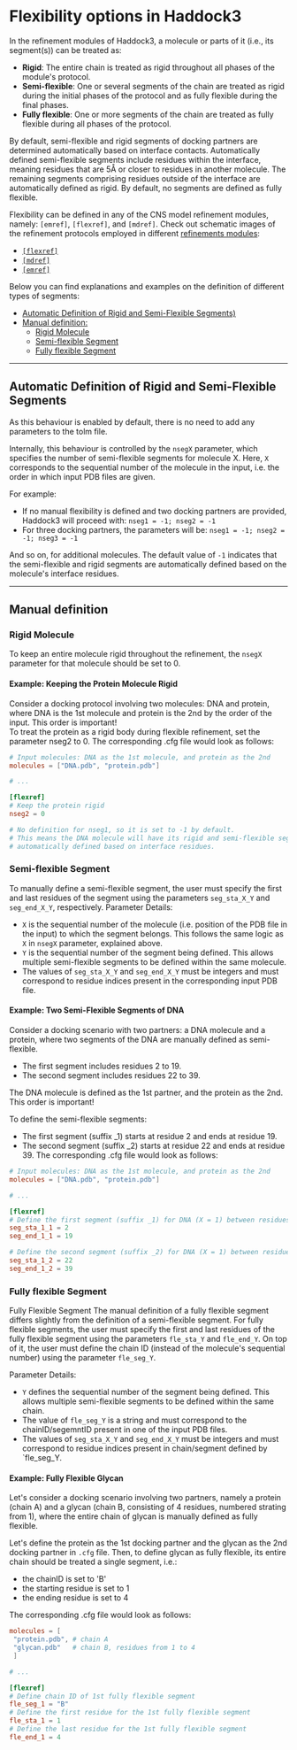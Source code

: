 # Flexibility options in Haddock3

In the refinement modules of Haddock3, a molecule or parts of it (i.e., its segment(s)) can be treated as:

* **Rigid**: The entire chain is treated as rigid throughout all phases of the module's protocol.
* **Semi-flexible**: One or several segments of the chain are treated as rigid during the initial phases of the protocol and as fully flexible during the final phases.
* **Fully flexible**: One or more segments of the chain are treated as fully flexible during all phases of the protocol.

By default, semi-flexible and rigid segments of docking partners are determined automatically based on interface contacts. Automatically defined semi-flexible segments include residues within the interface, meaning residues that are 5Å or closer to residues in another molecule. The remaining segments comprising residues outside of the interface are automatically defined as rigid.
By default, no segments are defined as fully flexible.

Flexibility can be defined in any of the CNS model refinement modules, namely: `[emref]`, `[flexref]`, and `[mdref]`.
Check out schematic images of the refinement protocols employed in different [refinements modules](./modules/refinement.md):
* [`[flexref]`](./modules/refinement.md#flexref-module-simulated-annealing-protocol-scheme)
* [`[mdref]`](./modules/refinement.md#mdref-module-scheme)
* [`[emref]`](./modules/refinement.md#emref-module-scheme)

Below you can find explanations and examples on the definition of different types of segments:
* [Automatic Definition of Rigid and Semi-Flexible Segments)](#automatic-definition-of-rigid-and-semi-flexible-segments)
* [Manual definition:](#manual-definition)
  * [Rigid Molecule](#rigid-molecule)
  * [Semi-flexible Segment](#semi-flexible-segment)
  * [Fully flexible Segment](#fully-flexible-segment)

<hr>

## Automatic Definition of Rigid and Semi-Flexible Segments

As this behaviour is enabled by default, there is no need to add any parameters to the tolm file.

Internally, this behaviour is controlled by the `nsegX` parameter, which specifies the number of semi-flexible segments for molecule X. Here, `X` corresponds to the sequential number of the molecule in the input, i.e. the order in which input PDB files are given.

For example:
* If no manual flexibility is defined and two docking partners are provided, Haddock3 will proceed with:
`nseg1 = -1; nseg2 = -1`
* For three docking partners, the parameters will be:
`nseg1 = -1; nseg2 = -1; nseg3 = -1`

And so on, for additional molecules.
The default value of `-1` indicates that the semi-flexible and rigid segments are automatically defined based on the molecule's interface residues.

<hr>

## Manual definition
### Rigid Molecule
To keep an entire molecule rigid throughout the refinement, the `nsegX` parameter for that molecule should be set to 0.

#### Example: Keeping the Protein Molecule Rigid

Consider a docking protocol involving two molecules: DNA and protein, where DNA is the 1st molecule and protein is the 2nd by the order of the input. This order is important!  
To treat the protein as a rigid body during flexible refinement, set the parameter nseg2 to 0. The corresponding .cfg file would look as follows:
```toml
# Input molecules: DNA as the 1st molecule, and protein as the 2nd 
molecules = ["DNA.pdb", "protein.pdb"]

# ...

[flexref]
# Keep the protein rigid
nseg2 = 0

# No definition for nseg1, so it is set to -1 by default.
# This means the DNA molecule will have its rigid and semi-flexible segments
# automatically defined based on interface residues.
```

### Semi-flexible Segment

To manually define a semi-flexible segment, the user must specify the first and last residues of the segment using the parameters `seg_sta_X_Y` and `seg_end_X_Y`, respectively.
Parameter Details:
* `X` is the sequential number of the molecule (i.e. position of the PDB file in the input) to which the segment belongs. This follows the same logic as `X` in `nsegX` parameter, explained above. 
* `Y` is the sequential number of the segment being defined. This allows multiple semi-flexible segments to be defined within the same molecule.
* The values of `seg_sta_X_Y` and `seg_end_X_Y` must be integers and must correspond to residue indices present in the corresponding input PDB file.

#### Example: Two Semi-Flexible Segments of DNA

Consider a docking scenario with two partners: a DNA molecule and a protein, where two segments of the DNA are manually defined as semi-flexible.
* The first segment includes residues 2 to 19.
* The second segment includes residues 22 to 39.

The DNA molecule is defined as the 1st partner, and the protein as the 2nd. This order is important!

To define the semi-flexible segments:

* The first segment (suffix _1) starts at residue 2 and ends at residue 19.
* The second segment (suffix _2) starts at residue 22 and ends at residue 39.
The corresponding .cfg file would look as follows:

```toml
# Input molecules: DNA as the 1st molecule, and protein as the 2nd 
molecules = ["DNA.pdb", "protein.pdb"]

# ...

[flexref]
# Define the first segment (suffix _1) for DNA (X = 1) between residues 2 and 19
seg_sta_1_1 = 2
seg_end_1_1 = 19

# Define the second segment (suffix _2) for DNA (X = 1) between residues 22 and 39
seg_sta_1_2 = 22
seg_end_1_2 = 39
```

### Fully flexible Segment

Fully Flexible Segment
The manual definition of a fully flexible segment differs slightly from the definition of a semi-flexible segment. For fully flexible segments, the user must specify the first and last residues of the fully flexible segment using the parameters `fle_sta_Y` and `fle_end_Y`. On top of it, the user must define the chain ID (instead of the molecule's sequential number) using the parameter `fle_seg_Y`.

Parameter Details:
* `Y` defines the sequential number of the segment being defined. This allows multiple semi-flexible segments to be defined within the same chain.
* The value of `fle_seg_Y` is a string and must correspond to the chainID/segemntID present in one of the input PDB files.
* The values of `seg_sta_X_Y` and `seg_end_X_Y` must be integers and must correspond to residue indices present in chain/segment defined by `fle_seg_Y.


#### Example: Fully Flexible Glycan

Let's consider a docking scenario involving two partners, namely a protein (chain A) and a glycan (chain B, consisting of 4 residues, numbered strating from 1), where the entire chain of glycan is manually defined as fully flexible.

Let's define the protein as the 1st docking partner and the glycan as the 2nd docking partner in `.cfg` file.
Then, to define glycan as fully flexible, its entire chain should be treated a single segment, i.e.:
* the chainID is set to 'B'
* the starting residue is set to 1
* the ending residue is set to 4

The corresponding .cfg file would look as follows:

```toml
molecules = [
 "protein.pdb", # chain A
 "glycan.pdb"   # chain B, residues from 1 to 4
 ]

# ...

[flexref]
# Define chain ID of 1st fully flexible segment
fle_seg_1 = "B"
# Define the first residue for the 1st fully flexible segment 
fle_sta_1 = 1
# Define the last residue for the 1st fully flexible segment 
fle_end_1 = 4
```
